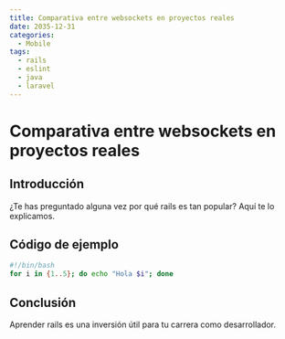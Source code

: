 ```yaml
---
title: Comparativa entre websockets en proyectos reales
date: 2035-12-31
categories:
  - Mobile
tags:
  - rails
  - eslint
  - java
  - laravel
---
```


# Comparativa entre websockets en proyectos reales

## Introducción

¿Te has preguntado alguna vez por qué rails es tan popular? Aquí te lo explicamos.

## Código de ejemplo

```bash
#!/bin/bash
for i in {1..5}; do echo "Hola $i"; done
```

## Conclusión

Aprender rails es una inversión útil para tu carrera como desarrollador.
